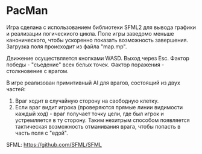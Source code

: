# PacMan
Игра сделана с использованием библиотеки SFML2 для вывода графики и реализации логическиого цикла.
Поле игры заведомо меньше канонического, чтобы ускоренно показать возможность завершения. Загрузка поля происходит из файла "map.mp".

Движение осуществляется кнопками WASD. Выход через Esc.
Фактор победы - "съедение" всех белых точек.
Фактор поражения - столкновение с врагом.

В игре реализован примитивный AI для врагов, состоящий из двух частей:
1. Враг ходит в случайную сторону на свободную клетку.
2. Если враг видит игрока (проверяются прямые линии видимости каждый ход) - враг получает точку цели, где был игрок и устремляется в ту сторону.
Таким нехитрым способом появляется тактическая возможность отманивания врага, чтобы попасть в часть поля с "едой".

SFML:
https://github.com/SFML/SFML
